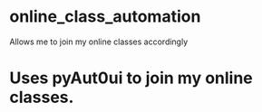 # online_class_automation
Allows me to join my online classes accordingly


# Uses pyAut0ui to join my online classes.
